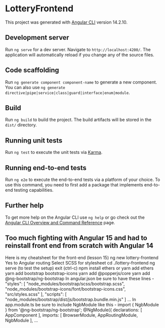 # LotteryFrontend

This project was generated with [Angular CLI](https://github.com/angular/angular-cli) version 14.2.10.

## Development server

Run `ng serve` for a dev server. Navigate to `http://localhost:4200/`. The application will automatically reload if you change any of the source files.

## Code scaffolding

Run `ng generate component component-name` to generate a new component. You can also use `ng generate directive|pipe|service|class|guard|interface|enum|module`.

## Build

Run `ng build` to build the project. The build artifacts will be stored in the `dist/` directory.

## Running unit tests

Run `ng test` to execute the unit tests via [Karma](https://karma-runner.github.io).

## Running end-to-end tests

Run `ng e2e` to execute the end-to-end tests via a platform of your choice. To use this command, you need to first add a package that implements end-to-end testing capabilities.

## Further help

To get more help on the Angular CLI use `ng help` or go check out the [Angular CLI Overview and Command Reference](https://angular.io/cli) page.

## Too much fighting with Angular 15 and had to reinstall front end from scratch with Angular 14

Here is my cheatsheet for the front-end (lesson 15)
ng new lottery-frontend
Yes to Angular routing
Select SCSS for stylesheet
cd ./lottery-frontend
ng serve (to test the setup)
exit (ctrl-c)
npm install ethers or yarn add ethers
yarn add bootstrap bootstrap-icons
yarn add @popperjs/core
yarn add @ng-bootstrap/ng-bootstrap
In angular.json be sure to have these lines -
            "styles": [
              "node_modules/bootstrap/scss/bootstrap.scss",
              "node_modules/bootstrap-icons/font/bootstrap-icons.css",
              "src/styles.scss"
            ],
            "scripts": [
              "node_modules/bootstrap/dist/js/bootstrap.bundle.min.js"
            ]
...
In app.module.ts be sure to include NgbModule like this -
import { NgbModule } from '@ng-bootstrap/ng-bootstrap';
@NgModule({
  declarations: [
    AppComponent
  ],
  imports: [
    BrowserModule,
    AppRoutingModule,
    NgbModule
  ],
...


